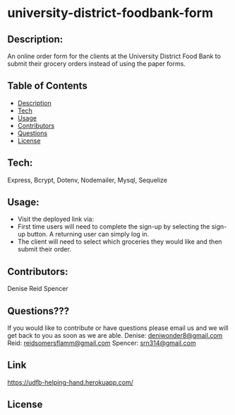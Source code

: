# university-district-foodbank-form
## Description:
An online order form for the clients at the University District Food Bank to submit their grocery orders instead of using the paper forms. 

## Table of Contents
- [Description](#Description)
- [Tech](#Tech)
- [Usage](#Usage)
- [Contributors](#Contributors)
- [Questions](#Questions)
- [License](#License)


## Tech:
Express, Bcrypt, Dotenv, Nodemailer, Mysql, Sequelize

## Usage:
- Visit the deployed link via: 
- First time users will need to complete the sign-up by selecting the sign-up button. A returning user can simply log in.
- The client will need to select which groceries they would like and then submit their order.

## Contributors:
Denise Reid Spencer

## Questions???
If you would like to contribute or have questions please email us and we will get back to you as soon as we are able.
Denise: deniwonder8@gmail.com
Reid: reidsomersflamm@gmail.com
Spencer: srn314@gmail.com

## Link
https://udfb-helping-hand.herokuapp.com/

## License